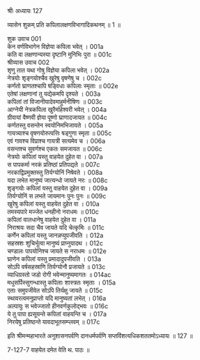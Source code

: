 श्रीः
अध्यायः 127

व्यासेन शुकम् प्रति कपिलालक्षणविभागादिकथनम् ॥ 1 ॥

शुक उवाच 	001  
केन वर्णविभागेन विज्ञेया कपिला भवेत् ।	001a  
कति वा लक्षणान्यस्या दृष्टानि मुनिभिः पुरा ॥	001c  
श्रीव्यास उवाच 	002  
शृणु तात यथा गोषु विज्ञेया कपिला भवेत् ।	002a  
नेत्रयोः शृङ्गयोश्चैव खुरेषु वृषणेषु च ।	002c  
कर्णतो घ्राणतश्चापि षड्विधाः कपिलाः स्मृताः ॥	002e  
एतेषां लक्षणानां तु यद्येकमपि दृश्यते ।	003a  
कपिलां तां विजानीयादेवमाहुर्मनीषिणः ॥	003c  
आग्नेयी नेत्रकपिला खुरैर्माहेश्वरी भवेत् ।	004a  
ग्रीवायां वैष्णवी ज्ञेया पूष्णो घ्राणादजायत ॥	004c  
कर्णतस्तु वसन्तेन स्वयोनिमभिजायते ।	005a  
गायत्र्याश्च वृषणयोरुत्पत्तिः षड्गुणा स्मृता ॥	005c  
एवं गावश्च विप्राश्च गायत्री सत्यमेव च ।	006a  
वसन्तश्च सुवर्णश्च एकतः समजायत ॥	006c  
नेत्रयोः कपिलां यस्तु वाहयेत दुहेत वा ।	007a  
स पापकर्मा नरकं प्रतिष्ठां प्रतिपद्यते ॥	007c  
नरकाद्विप्रमुक्तस्तु तिर्यग्योनिं निषेवते ।	008a  
यदा लभेत मानुष्यं जात्यन्धो जायते नरः ॥	008c  
शृङ्गयोः कपिलां यस्तु वाहयेत दुहेत वा ।	009a  
तिर्यग्योनिं स लभते जायमानः पुनः पुनः ॥	009c  
खुरेषु कपिलां यस्तु वाहयेत दुहेत वा ।	010a  
तमस्यपारे मज्जेत धनहीनो नराधमः ॥	010c  
कपिलां वालधानेषु वाहयेत दुहेत वा ।	011a  
निराश्रयः सदा चैव जायते यदि चेत्कृमिः ॥	011c  
कर्णेन कपिलां यस्तु जानन्नप्युपजीवति ।	012a  
सहस्रशः शुचिर्भूत्वा मानुष्यं प्राप्नुयादथ ।	012c  
चण्डालः पापयोनिश्च जायते स नराधमः ॥	012e  
घ्राणेन कपिलां यस्तु प्रमादादुपजीवति ।	013a  
सोऽपि वर्षसहस्राणि तिर्यग्योनौ प्रजायते ॥	013c  
व्याधिग्रस्तो जडो रोगी भवेन्मानुष्यमागतः ॥	014ac  
मधुसर्पिस्सुगन्धास्तु कपिलाः शास्त्रतः स्मृताः ।	015a  
एताः समुपजीवेत सोऽपि तिर्यक्षु जायते ॥	015c  
स्थावरत्वमनुप्राप्तो यदि मानुष्यतां लभेत् ।	016a  
अल्पायुः स भवेज्जातो हीनवर्णकुलोद्भवः ॥	016c  
ये तु पापा ह्यसूयन्ते कपिलां वाहयन्ति च ।	017a  
निरयेषु प्रतिष्ठन्ते यावदाभूतसम्प्लवम् ॥ 	017c  

इति श्रीमन्महाभारते अनुशासनपर्वणि दानधर्मपर्वणि सप्तविंशत्यधिकशततमोऽध्यायः ॥ 127 ॥

7-127-7 वाहयेत दमेत वेति थ. पाठः ॥

